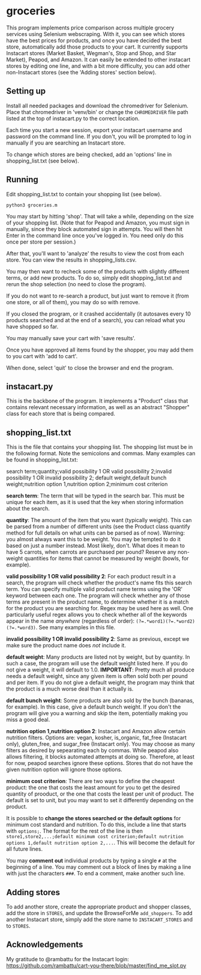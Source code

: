 # groceries
This program implements price comparison across multiple grocery services using Selenium webscraping. With it, you can see which stores have the best prices for products, and once you have decided the best store, automatically add those products to your cart. It currently supports Instacart stores (Market Basket, Wegman's, Stop and Shop, and Star Market), Peapod, and Amazon. It can easily be extended to other instacart stores by editing one line, and with a bit more difficulty, you can add other non-Instacart stores (see the 'Adding stores' section below).

## Setting up
Install all needed packages and download the chromedriver for Selenium. Place that chromedriver in 'venv/bin' or change the `CHROMEDRIVER`
file path listed at the top of instacart.py to the correct location.

Each time you start a new session, export your instacart username and password on the command line. If you don't, you will be prompted to log in manually if you are searching an Instacart store.

To change which stores are being checked, add an 'options' line in shopping_list.txt (see below).

## Running
Edit shopping_list.txt to contain your shopping list (see below). 

`python3 groceries.m`

You may start by hitting 'shop'. That will take a while, depending on the size of your shopping list. (Note that for Peapod and Amazon, you must sign in manually, since they block automated sign in attempts. You will then hit Enter in the command line once you've logged in. You need only do this once per store per session.)

After that, you'll want to 'analyze' the results to view the cost from each store. You can view the results in shopping_lists.csv.

You may then want to recheck some of the products with slightly different terms, or add new products. To do so, simply edit shopping_list.txt
and rerun the shop selection (no need to close the program).

If you do not want to re-search a product, but just want to remove it (from one store, or all of them), you may do so with remove.

If you closed the program, or it crashed accidentally (it autosaves every 10 products searched and at the end of a search), 
you can reload what you have shopped so far.

You may manually save your cart with 'save results'.

Once you have approved all items found by the shopper, you may add them to you cart with 'add to cart'.

When done, select 'quit' to close the browser and end the program.

## instacart.py
This is the backbone of the program. It implements a "Product" class that contains relevant necessary information, as well as
an abstract "Shopper" class for each store that is being compared.

## shopping_list.txt
This is the file that contains your shopping list. The shopping list must be in the following format. Note the semicolons and commas.
Many examples can be found in shopping_list.txt:

search term;quantity;valid possibility 1 OR valid possibility 2;invalid possibility 1 OR invalid possibility 2;
default weight,default bunch weight;nutrition option 1,nutrition option 2;minimum cost criterion

**search term**: The term that will be typed in the search bar. This must be unique for each item, as 
it is used that the key when storing information about the search.

**quantity**: The amount of the item that you want (typically weight). This can be parsed from a number of different units (see the Product class 
quantify method for full details on what units can be parsed as of now). Warning: you almost always want this to be weight. You may be tempted
to do it based on just a number instead. Most likely, don't. What does it mean to have 5 carrots, when carrots are purchased per pound?
Reserve any non-weight quantities for items that cannot be measured by weight (bowls, for example).

**valid possibility 1 OR valid possibility 2**: For each product result in a search, the program will check whether the product's name fits
this search term. You can specify multiple valid product name terms using the 'OR' keyword between each one. The program will check whether
any of those terms are present in the product name, to determine whether it is a match for the product you are searching for. Regex may be
used here as well. One particularly useful regex allows you to check whether all of the keywords appear in the name *anywhere* (regardless 
of order): `(?=.*word1)(?=.*word2)(?=.*word3)`. See many examples in this file.

**invalid possibility 1 OR invalid possibility 2**: Same as previous, except we make sure the product name does *not* include it.

**default weight**: Many products are listed not by weight, but by quantity. In such a case, the program will use the default weight listed here.
If you do not give a weight, it will default to 1.0. **IMPORTANT**: Pretty much all produce needs a default weight, since any given item is
often sold both per pound and per item. If you do not give a default weight, the program may think that the product is a much worse deal
than it actually is.

**default bunch weight**: Some products are also sold by the bunch (bananas, for example). In this case, give a default bunch weight.
If you don't the program will give you a warning and skip the item, potentially making you miss a good deal.

**nutrition option 1,nutrition option 2**: Instacart and Amazon allow certain nutrition filters. Options are: 
vegan, kosher, is_organic, fat_free (Instacart only), gluten_free, and sugar_free (Instacart only). You may choose as many filters as desired by sepearating each by commas. While peapod also allows filtering, it blocks automated attempts at doing so. Therefore, at least for now, peapod searches ignore these options. Stores that do not have the given nutrition option will ignore those options.

**minimum cost criterion**: There are two ways to define the cheapest product: the one that costs the least amount for you to get the desired quantity of prooduct, or the one that costs the least per unit of product. The default is set to unit, but you may want to set it differently depending on the product.

It is possible to **change the stores searched or the default options** for minimum cost standard and nutrition. To do this, include a line that starts with `options;`. The format for the rest of the line is then `store1,store2,...;default minimum cost criterion;default nutrition options 1,default nutrition option 2,...`. This will become the default for all future lines.

You may **comment out** individual products by typing a single `#` at the beginning of a line. You may comment out a block of lines 
by making a line with just the characters `###`. To end a comment, make another such line.

## Adding stores
To add another store, create the appropriate product and shopper classes, add the store in `STORES`, and update the BrowseForMe `add_shoppers`. To add another Instacart store, simply add the store name to `INSTACART_STORES` and to `STORES`.

## Acknowledgements
My gratitude to @rambattu for the Instacart login: https://github.com/rambattu/cart-you-there/blob/master/find_me_slot.py
